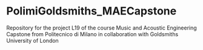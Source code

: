 # PolimiGoldsmiths_MAECapstone
Repository for the project L19 of the course Music and Acoustic Engineering Capstone from Politecnico di Milano in collaboration with Goldsmiths University of London
